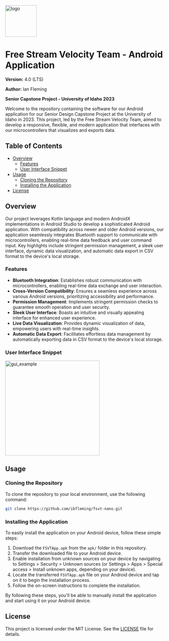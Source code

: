 <img src="https://github.com/ibfleming/fsvt-app/blob/main/usda_logo.png" alt="logo" width="100"/>

# Free Stream Velocity Team - Android Application

**Version:** 4.0 (LTS)

**Author:** Ian Fleming

**Senior Capstone Project - University of Idaho 2023**

Welcome to the repository containing the software for our Android application for our Senior Design Capstone Project at the University of Idaho in 2023. This project, led by the Free Stream Velocity Team, aimed to develop a responsive, flexible, and modern application that interfaces with our microcontrollers that visualizes and exports data.

## Table of Contents
- [Overview](#overview)
  - [Features](#features)
  - [User Interface Snippet](#user-interface-snippet)
- [Usage](#usage)
  - [Cloning the Repository](#cloning-the-repository)
  - [Installing the Application](#installing-the-application)
- [License](#license)

## Overview

Our project leverages Kotlin language and modern AndroidX implementations in Android Studio to develop a sophisticated Android application. With compatibility across newer and older Android versions, our application seamlessly integrates Bluetooth support to communicate with microcontrollers, enabling real-time data feedback and user command input. Key highlights include stringent permission management, a sleek user interface, dynamic data visualization, and automatic data export in CSV format to the device's local storage.

### Features
- **Bluetooth Integration**: Establishes robust communication with microcontrollers, enabling real-time data exchange and user interaction.
- **Cross-Version Compatibility**: Ensures a seamless experience across various Android versions, prioritizing accessibility and performance.
- **Permission Management**: Implements stringent permission checks to guarantee smooth operation and user security.
- **Sleek User Interface**: Boasts an intuitive and visually appealing interface for enhanced user experience.
- **Live Data Visualization**: Provides dynamic visualization of data, empowering users with real-time insights.
- **Automatic Data Export**: Facilitates effortless data management by automatically exporting data in CSV format to the device's local storage.

### User Interface Snippet
<img src="https://github.com/ibfleming/fsvt-app/blob/main/app_image.png" alt="gui_example" width="300"/>

## Usage

### Cloning the Repository

To clone the repository to your local environment, use the following command:

```bash
git clone https://github.com/ibfleming/fsvt-nano.git
```

### Installing the Application

To easily install the application on your Android device, follow these simple steps:
1. Download the `FSVTApp.apk` from the `apk/` folder in this repository.
2. Transfer the downloaded file to your Android device.
3. Enable installation from unknown sources on your device by navigating to Settings > Security > Unknown sources (or Settings > Apps > Special access > Install unknown apps, depending on your device).
4. Locate the transferred `FSVTApp.apk` file on your Android device and tap on it to begin the installation process.
5. Follow the on-screen instructions to complete the installation.

By following these steps, you'll be able to manually install the application and start using it on your Android device.

## License

This project is licensed under the MIT License. See the [LICENSE](LICENSE) file for details.
